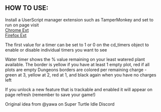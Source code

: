 ## HOW TO USE:
Install a UserScript manager extension such as TamperMonkey and set to run on page visit  
[Chrome Ext](https://chromewebstore.google.com/detail/tampermonkey/dhdgffkkebhmkfjojejmpbldmpobfkfo)  
[Firefox Ext](https://addons.mozilla.org/en-US/firefox/addon/tampermonkey/)  

The first value for a timer can be set to 1 or 0 on the cd_timers object to enable or disable individual timers you want to see

Water timer shows the % value remaining on your least watered plant available. The border is yellow if you have at least 1 empty plot, red if all plots are empty
Dungeons borders are colored per remaining charge - green at 3, yellow at 2, red at 1, and black again when you have no charges left

If you unlock a new feature that is trackable and enabled it will appear on page refresh (remember to save your game!)

Original idea from @yawa on Super Turtle Idle Discord
